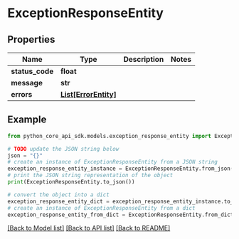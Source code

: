 # ExceptionResponseEntity


## Properties

Name | Type | Description | Notes
------------ | ------------- | ------------- | -------------
**status_code** | **float** |  | 
**message** | **str** |  | 
**errors** | [**List[ErrorEntity]**](ErrorEntity.md) |  | 

## Example

```python
from python_core_api_sdk.models.exception_response_entity import ExceptionResponseEntity

# TODO update the JSON string below
json = "{}"
# create an instance of ExceptionResponseEntity from a JSON string
exception_response_entity_instance = ExceptionResponseEntity.from_json(json)
# print the JSON string representation of the object
print(ExceptionResponseEntity.to_json())

# convert the object into a dict
exception_response_entity_dict = exception_response_entity_instance.to_dict()
# create an instance of ExceptionResponseEntity from a dict
exception_response_entity_from_dict = ExceptionResponseEntity.from_dict(exception_response_entity_dict)
```
[[Back to Model list]](../README.md#documentation-for-models) [[Back to API list]](../README.md#documentation-for-api-endpoints) [[Back to README]](../README.md)


